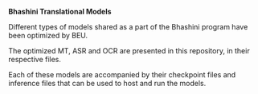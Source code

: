**Bhashini Translational Models**


Different types of models shared as a part of the Bhashini program have been optimized by BEU.

The optimized MT, ASR and OCR are presented in this repository, in their respective files.

Each of these models are accompanied by their checkpoint files and inference files that can be used to host and run the models.

